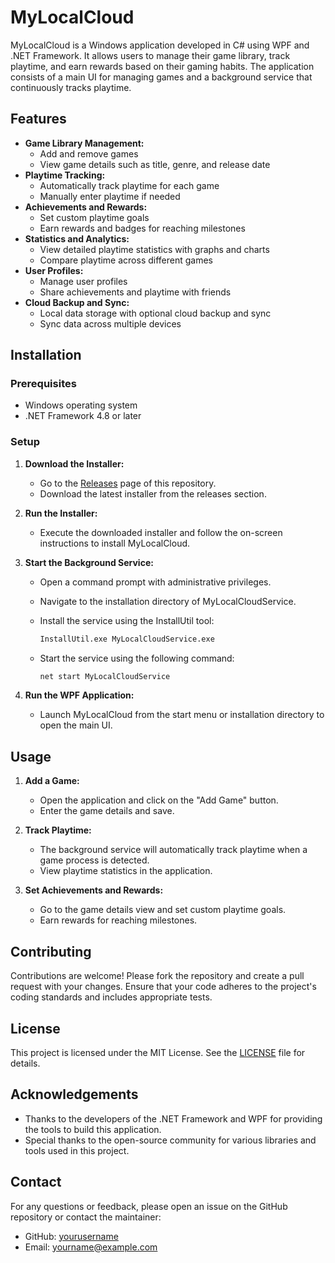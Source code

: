 # MyLocalCloud

MyLocalCloud is a Windows application developed in C# using WPF and .NET Framework. It allows users to manage their game library, track playtime, and earn rewards based on their gaming habits. The application consists of a main UI for managing games and a background service that continuously tracks playtime.

## Features

- **Game Library Management:**
  - Add and remove games
  - View game details such as title, genre, and release date
- **Playtime Tracking:**
  - Automatically track playtime for each game
  - Manually enter playtime if needed
- **Achievements and Rewards:**
  - Set custom playtime goals
  - Earn rewards and badges for reaching milestones
- **Statistics and Analytics:**
  - View detailed playtime statistics with graphs and charts
  - Compare playtime across different games
- **User Profiles:**
  - Manage user profiles
  - Share achievements and playtime with friends
- **Cloud Backup and Sync:**
  - Local data storage with optional cloud backup and sync
  - Sync data across multiple devices

## Installation

### Prerequisites

- Windows operating system
- .NET Framework 4.8 or later

### Setup

1. **Download the Installer:**

   - Go to the [Releases](https://github.com/yourusername/MyLocalCloud/releases) page of this repository.
   - Download the latest installer from the releases section.

2. **Run the Installer:**

   - Execute the downloaded installer and follow the on-screen instructions to install MyLocalCloud.

3. **Start the Background Service:**

   - Open a command prompt with administrative privileges.
   - Navigate to the installation directory of MyLocalCloudService.
   - Install the service using the InstallUtil tool:

     ```bash
     InstallUtil.exe MyLocalCloudService.exe
     ```

   - Start the service using the following command:

     ```bash
     net start MyLocalCloudService
     ```

4. **Run the WPF Application:**

   - Launch MyLocalCloud from the start menu or installation directory to open the main UI.

## Usage

1. **Add a Game:**

   - Open the application and click on the "Add Game" button.
   - Enter the game details and save.

2. **Track Playtime:**

   - The background service will automatically track playtime when a game process is detected.
   - View playtime statistics in the application.

3. **Set Achievements and Rewards:**

   - Go to the game details view and set custom playtime goals.
   - Earn rewards for reaching milestones.

## Contributing

Contributions are welcome! Please fork the repository and create a pull request with your changes. Ensure that your code adheres to the project's coding standards and includes appropriate tests.

## License

This project is licensed under the MIT License. See the [LICENSE](LICENSE) file for details.

## Acknowledgements

- Thanks to the developers of the .NET Framework and WPF for providing the tools to build this application.
- Special thanks to the open-source community for various libraries and tools used in this project.

## Contact

For any questions or feedback, please open an issue on the GitHub repository or contact the maintainer:

- GitHub: [yourusername](https://github.com/yourusername)
- Email: yourname@example.com
